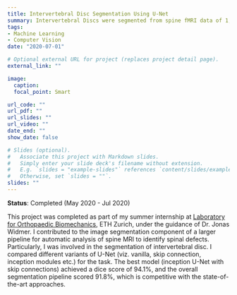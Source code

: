 ```yaml
---
title: Intervertebral Disc Segmentation Using U-Net
summary: Intervertebral Discs were segmented from spine fMRI data of 1,000 individuals using U-Net. With an F1 score of 94.1%, I achieved results comparable with the state-of-the-art literature.
tags:
- Machine Learning
- Computer Vision
date: "2020-07-01"

# Optional external URL for project (replaces project detail page).
external_link: ""

image:
  caption: 
  focal_point: Smart

url_code: ""
url_pdf: ""
url_slides: ""
url_video: ""
date_end: ""
show_date: false

# Slides (optional).
#   Associate this project with Markdown slides.
#   Simply enter your slide deck's filename without extension.
#   E.g. `slides = "example-slides"` references `content/slides/example-slides.md`.
#   Otherwise, set `slides = ""`.
slides: ""
---
```


**Status**: Completed (May 2020 - Jul 2020)


This project was completed as part of my summer internship at [Laboratory for Orthopaedic Biomechanics](https://orthobiomech.ethz.ch/), ETH Zurich, under the guidance of Dr. Jonas Widmer. I contributed to the image segmentation component of a larger pipeline for automatic analysis of spine MRI to identify spinal defects. Particularly, I was involved in the segmentation of intervertebral disc. I compared different variants of U-Net (viz. vanilla, skip connection, inception modules etc.) for the task. The best model (inception U-Net with skip connections) achieved a dice score of 94.1%, and the overall segmentation pipeline scored 91.8%, which is competitive with the state-of-the-art approaches.
